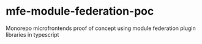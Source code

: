 # mfe-module-federation-poc
Monorepo microfrontends proof of concept using module federation plugin libraries in typescript
